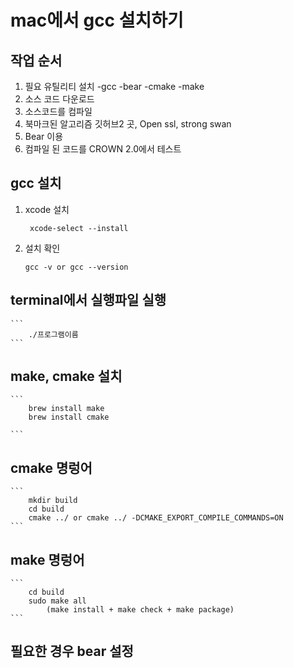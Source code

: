 # mac에서 gcc 설치하기

## 작업 순서
  1. 필요 유틸리티 설치
	-gcc
        -bear
        -cmake
        -make
  1. 소스 코드 다운로드
1. 소스코드를 컴파일
  1. 북마크된 알고리즘 깃허브2 곳, Open ssl, strong swan 
  2. Bear 이용
  3. 컴파일 된 코드를 CROWN 2.0에서 테스트

## gcc 설치
1. xcode 설치
   ```
    xcode-select --install
   ``` 

2. 설치 확인
    ```
    gcc -v or gcc --version
    ```

## terminal에서 실행파일 실행
    ```
        ./프로그램이름
    ```

## make, cmake 설치
    ```
        brew install make
        brew install cmake

    ```

## cmake 명렁어
    ```
        mkdir build
        cd build
        cmake ../ or cmake ../ -DCMAKE_EXPORT_COMPILE_COMMANDS=ON
    ```

## make 명렁어
    ```
        cd build
        sudo make all
            (make install + make check + make package)
    ```
## 필요한 경우 bear 설정